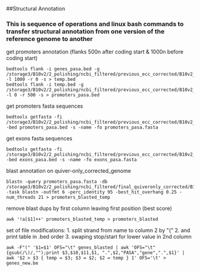 ##Structural Annotation
### This is sequence of operations and linux bash commands to transfer structural annotation from one version of the reference genome to another
get promoters annotation (flanks 500n after coding start & 1000n before coding start)
```
bedtools flank -i genes_pasa.bed -g /storage3/B10v2/2_polishing/ncbi_filtered/previous_ecc_corrected/B10v2_nm_sizes.genome -l 1000 -r 0 -s > temp.bed
bedtools flank -i temp.bed -g /storage3/B10v2/2_polishing/ncbi_filtered/previous_ecc_corrected/B10v2_nm_sizes.genome -l 0 -r 500 -s > promoters_pasa.bed
```
get promoters fasta sequences
```
bedtools getfasta -fi /storage3/B10v2/2_polishing/ncbi_filtered/previous_ecc_corrected/B10v2_c_corr.fsa -bed promoters_pasa.bed -s -name -fo promoters_pasa.fasta
```
get exons fasta sequences
```
bedtools getfasta -fi /storage3/B10v2/2_polishing/ncbi_filtered/previous_ecc_corrected/B10v2_c_corr.fsa -bed exons_pasa.bed -s -name -fo exons_pasa.fasta
```
blast annotation on quiver-only_corrected_genome
```
blastn -query promoters_pasa.fasta -db /storage3/B10v2/2_polishing/ncbi_filtered/final_quiveronly_corrected/B10v2_quiver_nm_c_corr.fasta -task blastn -outfmt 6 -perc_identity 95 -best_hit_overhang 0.25 -num_threads 21 > promoters_blasted_temp
```
remove blast dups by first column leaving first position (best score)
```
awk '!a[$1]++' promoters_blasted_temp > promoters_blasted
```
set of file modifications: 1. split strand from name to column 2 by "(" 2. and print table in .bed order 3. swaping stop/start for lower value in 2nd column
```
awk -F"(" '$1=$1' OFS="\t" genes_blasted | awk 'OFS="\t" {gsub(/\)/,"");print $3,$10,$11,$1, ".",$2,"PASA","gene",".",$1}' | awk '$2 > $3 { temp = $3; $3 = $2; $2 = temp } 1' OFS='\t' > genes_new.be
```
